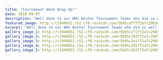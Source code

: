 ```yaml
---
title: "Tournament Week Wrap Up!"
date: 2018-09-07
description: "Well done to our WHS Winter Tournament Teams who did so well..."
featured_image: http://c1940652.r52.cf0.rackcdn.com/5b95cdffff2a7c29650001d7/320-snip41199763_1086601838155588_4260360197580521472_n.gif
excerpt: "Well done to our WHS Winter Tournament Teams who did so well."
gallery_image_1: http://c1940652.r52.cf0.rackcdn.com/5b95c271ff2a7c29650001bf/41199763_1086601838155588_4260360197580521472_n.jpg
gallery_image_2: http://c1940652.r52.cf0.rackcdn.com/5b95c303ff2a7c29650001cd/41287718_1086601861488919_867388037204541440_n.jpg
gallery_image_3: http://c1940652.r52.cf0.rackcdn.com/5b95c2e1ff2a7c29650001cb/41213395_1086601848155587_4186185661407035392_n.jpg
gallery_image_4: http://c1940652.r52.cf0.rackcdn.com/5b95c2d1ff2a7c29650001c9/41302173_1086602001488905_3418030111977373696_n.jpg
gallery_image_5: http://c1940652.r52.cf0.rackcdn.com/5b95c2b3ff2a7c29650001c5/41229912_1086601984822240_3094657222488096768_n.jpg
---
```

